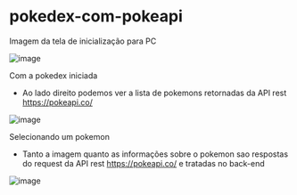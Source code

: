 # pokedex-com-pokeapi


Imagem da tela de inicialização para PC

![image](https://user-images.githubusercontent.com/55449440/128381419-cd2ffe28-e4e3-43ea-bd34-4c5b458b8282.png)

Com a pokedex iniciada

  * Ao lado direito podemos ver a lista de pokemons retornadas da API rest https://pokeapi.co/

![image](https://user-images.githubusercontent.com/55449440/128381653-201021bc-fbcb-4d76-bbeb-49ba40d4fd14.png)

Selecionando um pokemon

  * Tanto a imagem quanto as informações sobre o pokemon sao respostas do request da API rest https://pokeapi.co/ e tratadas no back-end

![image](https://user-images.githubusercontent.com/55449440/128382094-31d713e3-d3db-4d8a-a831-e546bdbda413.png)


